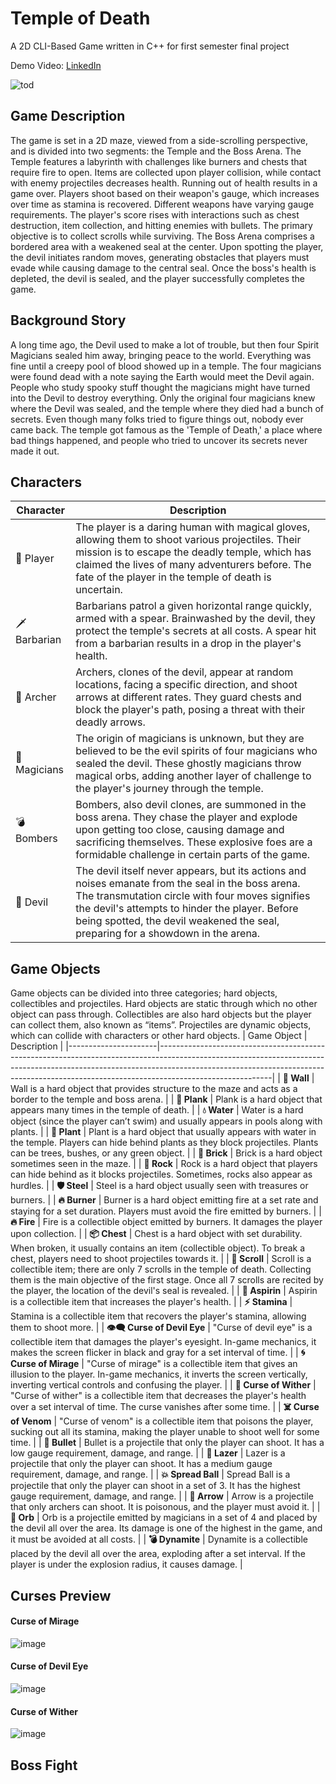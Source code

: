 # Temple of Death
A 2D CLI-Based Game written in C++ for first semester final project

Demo Video: [LinkedIn](https://www.linkedin.com/posts/muhammad-anas-650070281_excited-to-share-my-project-temple-of-activity-7149399926278438912-3i7W?utm_source=share&utm_medium=member_desktop)

![tod](https://github.com/m-ans-ishfaq/temple-of-death-game/assets/150812466/935837d6-a8be-449f-b14f-77eb8df01261)
## Game Description
The game is set in a 2D maze, viewed from a side-scrolling perspective, and is divided into two segments: the Temple and the Boss Arena. The Temple features a labyrinth with challenges like burners and chests that require fire to open. Items are collected upon player collision, while contact with enemy projectiles decreases health. Running out of health results in a game over. Players shoot based on their weapon's gauge, which increases over time as stamina is recovered. Different weapons have varying gauge requirements. The player's score rises with interactions such as chest destruction, item collection, and hitting enemies with bullets. The primary objective is to collect scrolls while surviving.
The Boss Arena comprises a bordered area with a weakened seal at the center. Upon spotting the player, the devil initiates random moves, generating obstacles that players must evade while causing damage to the central seal. Once the boss's health is depleted, the devil is sealed, and the player successfully completes the game.
## Background Story
A long time ago, the Devil used to make a lot of trouble, but then four Spirit Magicians sealed him away, bringing peace to the world. Everything was fine until a creepy pool of blood showed up in a temple. The four magicians were found dead with a note saying the Earth would meet the Devil again. People who study spooky stuff thought the magicians might have turned into the Devil to destroy everything.
Only the original four magicians knew where the Devil was sealed, and the temple where they died had a bunch of secrets. Even though many folks tried to figure things out, nobody ever came back. The temple got famous as the 'Temple of Death,' a place where bad things happened, and people who tried to uncover its secrets never made it out.
## Characters
| Character   | Description                                                                                                                                                                                                                                                             |
|-------------|-------------------------------------------------------------------------------------------------------------------------------------------------------------------------------------------------------------------------------------------------------------------------|
| 👾 Player      | The player is a daring human with magical gloves, allowing them to shoot various projectiles. Their mission is to escape the deadly temple, which has claimed the lives of many adventurers before. The fate of the player in the temple of death is uncertain.                   |
| 🗡️ Barbarian   | Barbarians patrol a given horizontal range quickly, armed with a spear. Brainwashed by the devil, they protect the temple's secrets at all costs. A spear hit from a barbarian results in a drop in the player's health.                                                |
| 🎯 Archer      | Archers, clones of the devil, appear at random locations, facing a specific direction, and shoot arrows at different rates. They guard chests and block the player's path, posing a threat with their deadly arrows.                                                   |
| 🧙 Magicians   | The origin of magicians is unknown, but they are believed to be the evil spirits of four magicians who sealed the devil. These ghostly magicians throw magical orbs, adding another layer of challenge to the player's journey through the temple.                                  |
| 💣 Bombers     | Bombers, also devil clones, are summoned in the boss arena. They chase the player and explode upon getting too close, causing damage and sacrificing themselves. These explosive foes are a formidable challenge in certain parts of the game.                                |
| 👹 Devil       | The devil itself never appears, but its actions and noises emanate from the seal in the boss arena. The transmutation circle with four moves signifies the devil's attempts to hinder the player. Before being spotted, the devil weakened the seal, preparing for a showdown in the arena. |
## Game Objects
Game objects can be divided into three categories; hard objects, collectibles and projectiles. Hard objects are static through which no other object can pass through. Collectibles are also hard objects but the player can collect them, also known as “items”. Projectiles are dynamic objects, which can collide with characters or other hard objects.
| Game Object          | Description                                                                                                                                                                                                                                                          |
|----------------------|----------------------------------------------------------------------------------------------------------------------------------------------------------------------------------------------------------------------------------------------------------------------|
| **🧱 Wall**           | Wall is a hard object that provides structure to the maze and acts as a border to the temple and boss arena.                                                                                                                                                         |
| **🌴 Plank**          | Plank is a hard object that appears many times in the temple of death.                                                                                                                                                                                               |
| **💧 Water**          | Water is a hard object (since the player can’t swim) and usually appears in pools along with plants.                                                                                                                                                               |
| **🌿 Plant**          | Plant is a hard object that usually appears with water in the temple. Players can hide behind plants as they block projectiles. Plants can be trees, bushes, or any green object.                                                                                    |
| **🧱 Brick**          | Brick is a hard object sometimes seen in the maze.                                                                                                                                                                                                                   |
| **🗿 Rock**           | Rock is a hard object that players can hide behind as it blocks projectiles. Sometimes, rocks also appear as hurdles.                                                                                                                                               |
| **🛡️ Steel**         | Steel is a hard object usually seen with treasures or burners.                                                                                                                                                                                                      |
| **🔥 Burner**         | Burner is a hard object emitting fire at a set rate and staying for a set duration. Players must avoid the fire emitted by burners.                                                                                                                                  |
| **🔥 Fire**           | Fire is a collectible object emitted by burners. It damages the player upon collection.                                                                                                                                                                            |
| **📦 Chest**          | Chest is a hard object with set durability. When broken, it usually contains an item (collectible object). To break a chest, players need to shoot projectiles towards it.                                                                                           |
| **📜 Scroll**         | Scroll is a collectible item; there are only 7 scrolls in the temple of death. Collecting them is the main objective of the first stage. Once all 7 scrolls are recited by the player, the location of the devil's seal is revealed.                                   |
| **💊 Aspirin**        | Aspirin is a collectible item that increases the player's health.                                                                                                                                                                                                    |
| **⚡ Stamina**        | Stamina is a collectible item that recovers the player's stamina, allowing them to shoot more.                                                                                                                                                                      |
| **👁️‍🗨️ Curse of Devil Eye** | "Curse of devil eye" is a collectible item that damages the player's eyesight. In-game mechanics, it makes the screen flicker in black and gray for a set interval of time.                                                                                       |
| **🌀 Curse of Mirage** | "Curse of mirage" is a collectible item that gives an illusion to the player. In-game mechanics, it inverts the screen vertically, inverting vertical controls and confusing the player.                                                                            |
| **🍂 Curse of Wither** | "Curse of wither" is a collectible item that decreases the player's health over a set interval of time. The curse vanishes after some time.                                                                                                                       |
| **☠️ Curse of Venom**  | "Curse of venom" is a collectible item that poisons the player, sucking out all its stamina, making the player unable to shoot well for some time.                                                                                                                |
| **📌 Bullet**         | Bullet is a projectile that only the player can shoot. It has a low gauge requirement, damage, and range.                                                                                                                                                           |
| **💫 Lazer**          | Lazer is a projectile that only the player can shoot. It has a medium gauge requirement, damage, and range.                                                                                                                                                         |
| **💥 Spread Ball**     | Spread Ball is a projectile that only the player can shoot in a set of 3. It has the highest gauge requirement, damage, and range.                                                                                                                                  |
| **🏹 Arrow**          | Arrow is a projectile that only archers can shoot. It is poisonous, and the player must avoid it.                                                                                                                                                                  |
| **🔮 Orb**           | Orb is a projectile emitted by magicians in a set of 4 and placed by the devil all over the area. Its damage is one of the highest in the game, and it must be avoided at all costs.                                                                             |
| **💣 Dynamite**        | Dynamite is a collectible placed by the devil all over the area, exploding after a set interval. If the player is under the explosion radius, it causes damage.                                                                                                 |
## Curses Preview
#### Curse of Mirage
![image](https://github.com/m-ans-ishfaq/temple-of-death-game/assets/150812466/bce53412-0987-4440-a71c-d3bceb3afc1f)
#### Curse of Devil Eye
![image](https://github.com/m-ans-ishfaq/temple-of-death-game/assets/150812466/60efd3ba-a365-47d7-b3b0-05c849f7cd64)
#### Curse of Wither
![image](https://github.com/m-ans-ishfaq/temple-of-death-game/assets/150812466/7bec86d2-7327-4c80-ace6-42e7243cd02d)
## Boss Fight

